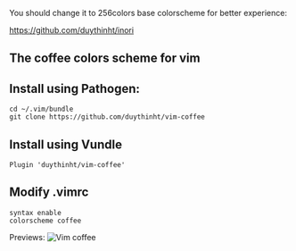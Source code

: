You should change it to 256colors base colorscheme for better experience:

https://github.com/duythinht/inori

## The coffee colors scheme for vim

## Install using Pathogen:

	cd ~/.vim/bundle
	git clone https://github.com/duythinht/vim-coffee

## Install using Vundle

	Plugin 'duythinht/vim-coffee'

## Modify .vimrc

	syntax enable
	colorscheme coffee

Previews:
![Vim coffee](https://dl.dropboxusercontent.com/u/5933214/Screen%20Shot%202014-09-15%20at%2012.33.17%20AM.png)
